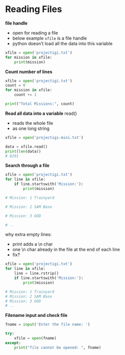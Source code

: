 # Reading Files

**file handle**
- open for reading a file
- below example `xfile` is a file handle
- python doesn't load all the data into this variable

```python
xfile = open('projectigi.txt')
for mission in xfile:
    print(mission)
```

**Count number of lines**
```python
xfile = open('projectigi.txt')
count = 0
for mission in xfile:
    count += 1

print("Total Missions:", count)
```

**Read all data into a variable**
read()
- reads the whole file
- as one long string

```python
xfile = open('projectigi-mini.txt')

data = xfile.read()
print(len(data))
# 8291
```

**Search through a file**
```python
xfile = open('projectigi.txt')
for line in xfile:
    if line.startswith('Mission:'):
        print(mission)

# Mission: 1 Trainyard

# Mission: 2 SAM Base

# Mission: 3 GOD

# ..
```
why extra empty lines:
- print adds a \n char
- one \n char already in the file at the end of each line
- fix?

```python
xfile = open('projectigi.txt')
for line in xfile:
    line = line.rstrip()
    if line.startswith('Mission:'):
        print(mission)

# Mission: 1 Trainyard
# Mission: 2 SAM Base
# Mission: 3 GOD
# ..
```

**Filename input and check file**
```python
fname = input('Enter the file name: ')

try:
    xfile = open(fname)
except:
    print("file cannot be opened: ", fname)
```
